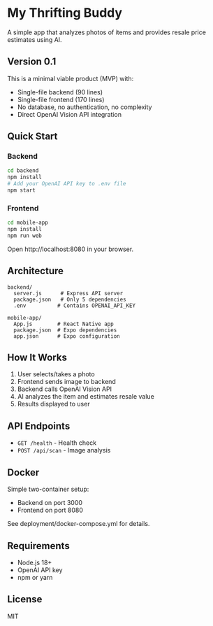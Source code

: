 # My Thrifting Buddy

A simple app that analyzes photos of items and provides resale price estimates using AI.

## Version 0.1

This is a minimal viable product (MVP) with:
- Single-file backend (90 lines)
- Single-file frontend (170 lines)
- No database, no authentication, no complexity
- Direct OpenAI Vision API integration

## Quick Start

### Backend

```bash
cd backend
npm install
# Add your OpenAI API key to .env file
npm start
```

### Frontend

```bash
cd mobile-app
npm install
npm run web
```

Open http://localhost:8080 in your browser.

## Architecture

```
backend/
  server.js      # Express API server
  package.json   # Only 5 dependencies
  .env          # Contains OPENAI_API_KEY

mobile-app/
  App.js        # React Native app
  package.json  # Expo dependencies
  app.json      # Expo configuration
```

## How It Works

1. User selects/takes a photo
2. Frontend sends image to backend
3. Backend calls OpenAI Vision API
4. AI analyzes the item and estimates resale value
5. Results displayed to user

## API Endpoints

- `GET /health` - Health check
- `POST /api/scan` - Image analysis

## Docker

Simple two-container setup:
- Backend on port 3000
- Frontend on port 8080

See deployment/docker-compose.yml for details.

## Requirements

- Node.js 18+
- OpenAI API key
- npm or yarn

## License

MIT